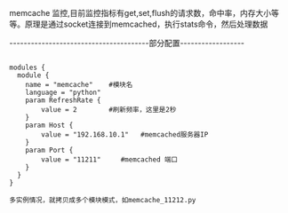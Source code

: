 memcache 监控,目前监控指标有get,set,flush的请求数，命中率，内存大小等等。原理是通过socket连接到memcached，执行stats命令，然后处理数据

---------------------------------------部分配置------------------
<pre><code>
modules {
  module {
    name = "memcache"    #模块名
    language = "python"
    param RefreshRate {
        value = 2        #刷新频率，这里是2秒
    }
    param Host {
        value = "192.168.10.1"   #memcached服务器IP
    }
    param Port {
        value = "11211"     #memcached 端口
    }
  }
}

多实例情况，就拷贝成多个模块模式，如memcache_11212.py
